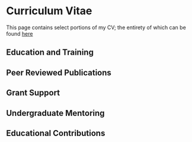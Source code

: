 # Curriculum Vitae

This page contains select portions of my CV; the entirety of which can be found [here](https://www.dropbox.com/s/lzabzo5ilvzxrch/CV_newversion.pdf?dl=0)

## Education and Training

## Peer Reviewed Publications

## Grant Support

## Undergraduate Mentoring

## Educational Contributions

